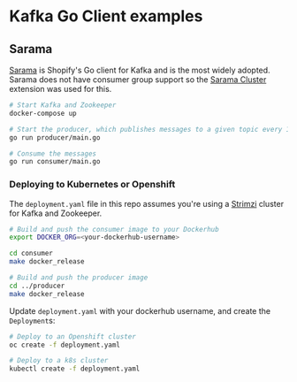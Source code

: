 # Kafka Go Client examples

## Sarama
[Sarama](https://github.com/Shopify/sarama) is Shopify's Go client for Kafka and is the most widely adopted. Sarama does not have consumer group support so the [Sarama Cluster](https://github.com/bsm/sarama-cluster) extension was used for this.

```sh
# Start Kafka and Zookeeper
docker-compose up 

# Start the producer, which publishes messages to a given topic every 10 seconds
go run producer/main.go

# Consume the messages
go run consumer/main.go
```
### Deploying to Kubernetes or Openshift
The `deployment.yaml` file in this repo assumes you're using a [Strimzi](http://strimzi.io/) cluster for Kafka and Zookeeper. 

```sh
# Build and push the consumer image to your Dockerhub
export DOCKER_ORG=<your-dockerhub-username>

cd consumer
make docker_release

# Build and push the producer image
cd ../producer
make docker_release
```

Update `deployment.yaml` with your dockerhub username, and create the `Deployment`s:

```sh
# Deploy to an Openshift cluster
oc create -f deployment.yaml

# Deploy to a k8s cluster
kubectl create -f deployment.yaml
```